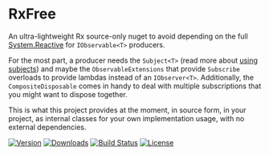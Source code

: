 # RxFree

An ultra-lightweight Rx source-only nuget to avoid depending on the full 
[System.Reactive](https://www.nuget.org/packages/System.Reactive) for `IObservable<T>` 
producers.

For the most part, a producer needs the `Subject<T>` (read more about 
[using subjects](https://docs.microsoft.com/en-us/previous-versions/dotnet/reactive-extensions/hh242970(v=vs.103))) 
and maybe the `ObservableExtensions` that provide `Subscribe` overloads to provide 
lambdas instead of an `IObserver<T>`. Additionally, the `CompositeDisposable` 
comes in handy to deal with multiple subscriptions that you might want to 
dispose together.

This is what this project provides at the moment, in source form, in your project, as internal 
classes for your own implementation usage, with no external dependencies.

[![Version](https://img.shields.io/nuget/vpre/RxFree.svg)](https://www.nuget.org/packages/RxFree)
[![Downloads](https://img.shields.io/nuget/dt/RxFree.svg)](https://www.nuget.org/packages/RxFree)
[![Build Status](https://dev.azure.com/kzu/builds/_apis/build/status/RxFree?branchName=master)](https://build.azdo.io/kzu/oss/26)
[![License](https://img.shields.io/github/license/kzu/RxFree.svg)](LICENSE)
